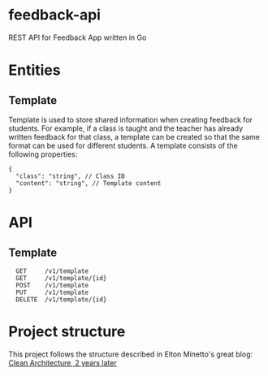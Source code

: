 # feedback-api
REST API for Feedback App written in Go

# Entities
## Template
Template is used to store shared information when creating feedback for students. For example, if a class is taught and the teacher has already written feedback for that class, a template can be created so that the same format can be used for different students. A template consists of the following properties:
```
{
  "class": "string", // Class ID
  "content": "string", // Template content
}
```

# API
## Template
```
  GET     /v1/template
  GET     /v1/template/{id}
  POST    /v1/template
  PUT     /v1/template
  DELETE  /v1/template/{id}
```

# Project structure
This project follows the structure described in Elton Minetto's great blog: [Clean Architecture, 2 years later ](https://eltonminetto.dev/en/post/2020-07-06-clean-architecture-2years-later/) 
